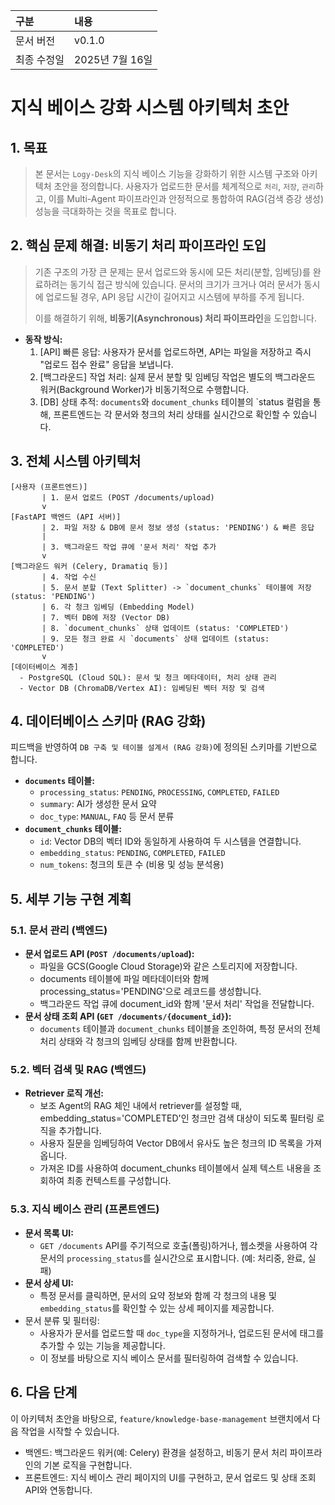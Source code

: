 |구분|내용|
|:--|:--|
|문서 버전|v0.1.0|
|최종 수정일|2025년 7월 16일|

# 지식 베이스 강화 시스템 아키텍처 초안
## 1. 목표
> 본 문서는 `Logy-Desk`의 지식 베이스 기능을 강화하기 위한 시스템 구조와 아키텍처 초안을 정의합니다. 사용자가 업로드한 문서를 체계적으로 `처리`, `저장`, `관리`하고, 이를 Multi-Agent 파이프라인과 안정적으로 통합하여 RAG(검색 증강 생성) 성능을 극대화하는 것을 목표로 합니다.

## 2. 핵심 문제 해결: 비동기 처리 파이프라인 도입
> 기존 구조의 가장 큰 문제는 문서 업로드와 동시에 모든 처리(분할, 임베딩)를 완료하려는 동기식 접근 방식에 있습니다. 문서의 크기가 크거나 여러 문서가 동시에 업로드될 경우, API 응답 시간이 길어지고 시스템에 부하를 주게 됩니다.
>
> 이를 해결하기 위해, **비동기(Asynchronous) 처리 파이프라인**을 도입합니다.

- **동작 방식:**
  1. [API] 빠른 응답: 사용자가 문서를 업로드하면, API는 파일을 저장하고 즉시 "업로드 접수 완료" 응답을 보냅니다.
  2. [백그라운드] 작업 처리: 실제 문서 분할 및 임베딩 작업은 별도의 백그라운드 워커(Background Worker)가 비동기적으로 수행합니다.
  3. [DB] 상태 추적: `documents`와 `document_chunks` 테이블의 `status 컬럼을 통해, 프론트엔드는 각 문서와 청크의 처리 상태를 실시간으로 확인할 수 있습니다.

## 3. 전체 시스템 아키텍처
```
[사용자 (프론트엔드)]
       | 1. 문서 업로드 (POST /documents/upload)
       v
[FastAPI 백엔드 (API 서버)]
       | 2. 파일 저장 & DB에 문서 정보 생성 (status: 'PENDING') & 빠른 응답
       |
       | 3. 백그라운드 작업 큐에 '문서 처리' 작업 추가
       v
[백그라운드 워커 (Celery, Dramatiq 등)]
       | 4. 작업 수신
       | 5. 문서 분할 (Text Splitter) -> `document_chunks` 테이블에 저장 (status: 'PENDING')
       | 6. 각 청크 임베딩 (Embedding Model)
       | 7. 벡터 DB에 저장 (Vector DB)
       | 8. `document_chunks` 상태 업데이트 (status: 'COMPLETED')
       | 9. 모든 청크 완료 시 `documents` 상태 업데이트 (status: 'COMPLETED')
       v
[데이터베이스 계층]
  - PostgreSQL (Cloud SQL): 문서 및 청크 메타데이터, 처리 상태 관리
  - Vector DB (ChromaDB/Vertex AI): 임베딩된 벡터 저장 및 검색
```

## 4. 데이터베이스 스키마 (RAG 강화)
피드백을 반영하여 `DB 구축 및 테이블 설계서 (RAG 강화)`에 정의된 스키마를 기반으로 합니다.
- **`documents` 테이블:**
  - `processing_status`: `PENDING`, `PROCESSING`, `COMPLETED`, `FAILED`
  - `summary`: AI가 생성한 문서 요약
  - `doc_type`: `MANUAL`, `FAQ` 등 문서 분류
- **`document_chunks` 테이블:**
  - `id`: Vector DB의 벡터 ID와 동일하게 사용하여 두 시스템을 연결합니다.
  - `embedding_status`: `PENDING`, `COMPLETED`, `FAILED`
  - `num_tokens`: 청크의 토큰 수 (비용 및 성능 분석용)

## 5. 세부 기능 구현 계획
### 5.1. 문서 관리 (백엔드)
- **문서 업로드 API (`POST /documents/upload`):**
  - 파일을 GCS(Google Cloud Storage)와 같은 스토리지에 저장합니다.
  - documents 테이블에 파일 메타데이터와 함께 processing_status='PENDING'으로 레코드를 생성합니다.
  - 백그라운드 작업 큐에 document_id와 함께 '문서 처리' 작업을 전달합니다.
- **문서 상태 조회 API (`GET /documents/{document_id}`):**
  - `documents` 테이블과 `document_chunks` 테이블을 조인하여, 특정 문서의 전체 처리 상태와 각 청크의 임베딩 상태를 함께 반환합니다.

### 5.2. 벡터 검색 및 RAG (백엔드)
- **Retriever 로직 개선:**
  - 보조 Agent의 RAG 체인 내에서 retriever를 설정할 때, embedding_status='COMPLETED'인 청크만 검색 대상이 되도록 필터링 로직을 추가합니다.
  - 사용자 질문을 임베딩하여 Vector DB에서 유사도 높은 청크의 ID 목록을 가져옵니다.
  - 가져온 ID를 사용하여 document_chunks 테이블에서 실제 텍스트 내용을 조회하여 최종 컨텍스트를 구성합니다.

### 5.3. 지식 베이스 관리 (프론트엔드)
- **문서 목록 UI:**
  - `GET /documents` API를 주기적으로 호출(폴링)하거나, 웹소켓을 사용하여 각 문서의 `processing_status`를 실시간으로 표시합니다. (예: 처리중, 완료, 실패)
- **문서 상세 UI:**
  - 특정 문서를 클릭하면, 문서의 요약 정보와 함께 각 청크의 내용 및 `embedding_status`를 확인할 수 있는 상세 페이지를 제공합니다.
- 문서 분류 및 필터링:
  - 사용자가 문서를 업로드할 때 `doc_type`을 지정하거나, 업로드된 문서에 태그를 추가할 수 있는 기능을 제공합니다.
  - 이 정보를 바탕으로 지식 베이스 문서를 필터링하여 검색할 수 있습니다.

## 6. 다음 단계
이 아키텍처 초안을 바탕으로, `feature/knowledge-base-management` 브랜치에서 다음 작업을 시작할 수 있습니다.
- 백엔드: 백그라운드 워커(예: Celery) 환경을 설정하고, 비동기 문서 처리 파이프라인의 기본 로직을 구현합니다.
- 프론트엔드: 지식 베이스 관리 페이지의 UI를 구현하고, 문서 업로드 및 상태 조회 API와 연동합니다.